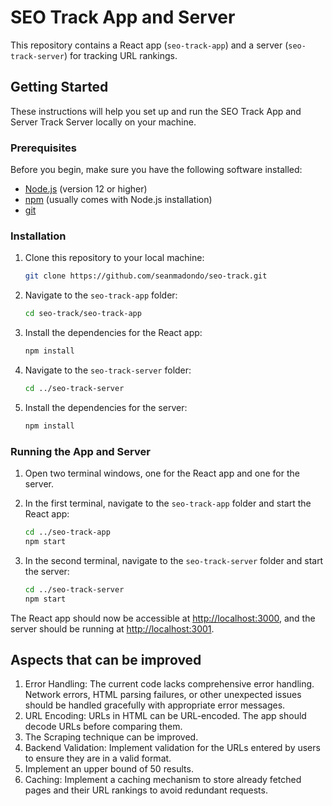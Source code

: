 # SEO Track App and Server

This repository contains a React app (`seo-track-app`) and a server (`seo-track-server`) for tracking URL rankings.

## Getting Started

These instructions will help you set up and run the SEO Track App and Server Track Server locally on your machine.

### Prerequisites

Before you begin, make sure you have the following software installed:

- [Node.js](https://nodejs.org/) (version 12 or higher)
- [npm](https://www.npmjs.com/get-npm) (usually comes with Node.js installation)
- [git](https://git-scm.com/)

### Installation

1. Clone this repository to your local machine:

   ```bash
   git clone https://github.com/seanmadondo/seo-track.git
   ```

2. Navigate to the `seo-track-app` folder:

   ```bash
   cd seo-track/seo-track-app
   ```

3. Install the dependencies for the React app:

   ```bash
   npm install
   ```

4. Navigate to the `seo-track-server` folder:

   ```bash
   cd ../seo-track-server
   ```

5. Install the dependencies for the server:

   ```bash
   npm install
   ```

### Running the App and Server

1. Open two terminal windows, one for the React app and one for the server.

2. In the first terminal, navigate to the `seo-track-app` folder and start the React app:

   ```bash
   cd ../seo-track-app
   npm start
   ```

3. In the second terminal, navigate to the `seo-track-server` folder and start the server:

   ```bash
   cd ../seo-track-server
   npm start
   ```

The React app should now be accessible at [http://localhost:3000](http://localhost:3000), and the server should be running at [http://localhost:3001](http://localhost:3001).

## Aspects that can be improved

1. Error Handling: The current code lacks comprehensive error handling. Network errors, HTML parsing failures, or other unexpected issues should be handled gracefully with appropriate error messages.
2. URL Encoding: URLs in HTML can be URL-encoded. The app should decode URLs before comparing them.
3. The Scraping technique can be improved.
4. Backend Validation: Implement validation for the URLs entered by users to ensure they are in a valid format.
5. Implement an upper bound of 50 results.
6. Caching: Implement a caching mechanism to store already fetched pages and their URL rankings to avoid redundant requests.
